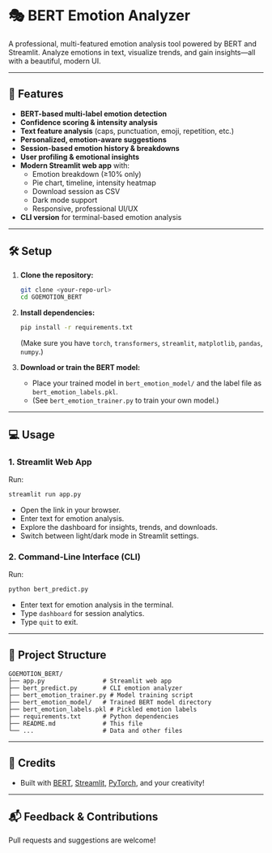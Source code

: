 # 🎭 BERT Emotion Analyzer

A professional, multi-featured emotion analysis tool powered by BERT and Streamlit. Analyze emotions in text, visualize trends, and gain insights—all with a beautiful, modern UI.

---

## 🚀 Features
- **BERT-based multi-label emotion detection**
- **Confidence scoring & intensity analysis**
- **Text feature analysis** (caps, punctuation, emoji, repetition, etc.)
- **Personalized, emotion-aware suggestions**
- **Session-based emotion history & breakdowns**
- **User profiling & emotional insights**
- **Modern Streamlit web app** with:
  - Emotion breakdown (≥10% only)
  - Pie chart, timeline, intensity heatmap
  - Download session as CSV
  - Dark mode support
  - Responsive, professional UI/UX
- **CLI version** for terminal-based emotion analysis

---

## 🛠️ Setup

1. **Clone the repository:**
   ```bash
   git clone <your-repo-url>
   cd GOEMOTION_BERT
   ```
2. **Install dependencies:**
   ```bash
   pip install -r requirements.txt
   ```
   (Make sure you have `torch`, `transformers`, `streamlit`, `matplotlib`, `pandas`, `numpy`.)

3. **Download or train the BERT model:**
   - Place your trained model in `bert_emotion_model/` and the label file as `bert_emotion_labels.pkl`.
   - (See `bert_emotion_trainer.py` to train your own model.)

---

## 💻 Usage

### 1. **Streamlit Web App**
Run:
```bash
streamlit run app.py
```
- Open the link in your browser.
- Enter text for emotion analysis.
- Explore the dashboard for insights, trends, and downloads.
- Switch between light/dark mode in Streamlit settings.

### 2. **Command-Line Interface (CLI)**
Run:
```bash
python bert_predict.py
```
- Enter text for emotion analysis in the terminal.
- Type `dashboard` for session analytics.
- Type `quit` to exit.

---

## 📁 Project Structure
```
GOEMOTION_BERT/
├── app.py                # Streamlit web app
├── bert_predict.py       # CLI emotion analyzer
├── bert_emotion_trainer.py # Model training script
├── bert_emotion_model/   # Trained BERT model directory
├── bert_emotion_labels.pkl # Pickled emotion labels
├── requirements.txt      # Python dependencies
├── README.md             # This file
└── ...                   # Data and other files
```

---

## 🙏 Credits
- Built with [BERT](https://huggingface.co/bert-base-uncased), [Streamlit](https://streamlit.io/), [PyTorch](https://pytorch.org/), and your creativity!

---

## 📬 Feedback & Contributions
Pull requests and suggestions are welcome! 